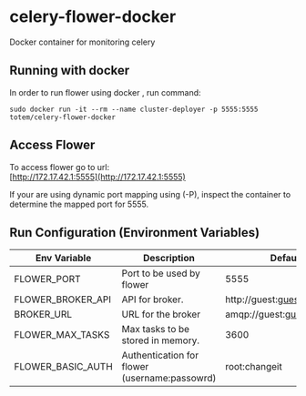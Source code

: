 # celery-flower-docker
Docker container for monitoring celery

## Running with docker

In order to run flower using  docker , run
command: 

```
sudo docker run -it --rm --name cluster-deployer -p 5555:5555 totem/celery-flower-docker
```

## Access Flower

To access flower go to url:  
[http://172.17.42.1:5555](http://172.17.42.1:5555)

If your are using dynamic port mapping using (-P), inspect the container to determine the mapped
port for 5555.

## Run Configuration (Environment Variables)  
| Env Variable | Description | Default Value (Docker)|
| ------------ | ----------- |--------------------- |
| FLOWER_PORT | Port to be used by flower | 5555 |
| FLOWER_BROKER_API | API for broker. | http://guest:guest@172.17.42.1:15672/api/ |
| BROKER_URL | URL for the broker | amqp://guest:guest@172.17.42.1:5672 |
| FLOWER_MAX_TASKS | Max tasks to be stored in memory. | 3600 |
| FLOWER_BASIC_AUTH | Authentication for flower (username:passowrd) | root:changeit |
